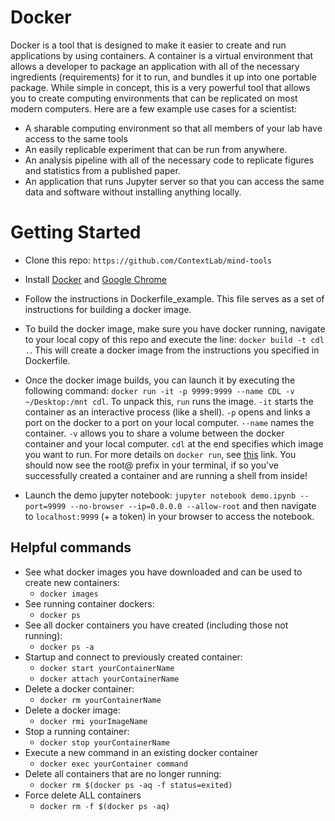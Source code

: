 # Docker

Docker is a tool that is designed to make it easier to create and run applications
by using containers. A container is a virtual environment that allows a developer to
package an application with all of the necessary ingredients (requirements) for
it to run, and bundles it up into one portable package.  While simple in concept,
this is a very powerful tool that allows you to create computing environments
that can be replicated on most modern computers. Here are a few example use
cases for a scientist:
- A sharable computing environment so that all members of your lab have access
to the same tools
- An easily replicable experiment that can be run from anywhere.
- An analysis pipeline with all of the necessary code to replicate figures and
  statistics from a published paper.
- An application that runs Jupyter server so that you can access the same
data and software without installing anything locally.

# Getting Started

+ Clone this repo: `https://github.com/ContextLab/mind-tools`

+ Install [Docker](https://www.docker.com/) and [Google Chrome](https://www.google.com/chrome/browser/desktop/index.html)

+ Follow the instructions in Dockerfile_example. This file serves as a set of
instructions for building a docker image.

+ To build the docker image, make sure you have docker running, navigate to your
local copy of this repo and execute the line: `docker build -t cdl .`. This will
create a docker image from the instructions you specified in Dockerfile.

+ Once the docker image builds, you can launch it by executing the following
command: `docker run -it -p 9999:9999 --name CDL -v ~/Desktop:/mnt cdl`. To
unpack this, `run` runs the image. `-it` starts the container as an interactive
process (like a shell). `-p` opens and links a port on the docker to a port on
your local computer. `--name` names the container. `-v` allows you to share a
volume between the docker container and your local computer. `cdl` at the end
specifies which image you want to run. For more details on `docker run`, see
[this](https://docs.docker.com/engine/reference/run/) link. You should now see
the root@ prefix in your terminal, if so you've successfully created a container
and are running a shell from inside!

+ Launch the demo jupyter notebook:
`jupyter notebook demo.ipynb --port=9999 --no-browser --ip=0.0.0.0 --allow-root` and then
navigate to `localhost:9999` (+ a token) in your browser to access the notebook.

<!-- ## Table of contents

- [Dockerfile](https://github.com/ContextLab/Tutorials/blob/master/Tutorial%20Template/requirements.txt)- List of dependencies for this tutorial, able to be automatically installed via `pip`.
- [data](https://github.com/ContextLab/Tutorials/tree/master/Tutorial%20Template/Data)
   - [example data creation](https://github.com/ContextLab/Tutorials/blob/master/Tutorial%20Template/Data/Example_Data_Creation.ipynb)- Notebook containing an example of how to create and save data
  - [chirp.npy](https://github.com/ContextLab/Tutorials/blob/master/Tutorial%20Template/Data/chirp.npy)- Npy file of the example dataset  
  - [downloading data example](https://github.com/ContextLab/CDL-tutorials/blob/master/tutorial_template/data/downloading_data_example.ipynb)- example of how to download data from on line and source it in the text, data from [here](http://scikit-learn.org/stable/modules/generated/sklearn.datasets.load_iris.html#sklearn.datasets.load_iris)
  - [iris.npy](https://github.com/ContextLab/CDL-tutorials/blob/master/tutorial_template/data/iris.npy)- saved file of data created and analyzed in "Downloading data example"
- [notebooks](https://github.com/ContextLab/Tutorials/tree/master/Tutorial%20Template/Notebooks)- Folder containing Jupyter Notebooks
  - [demo](https://github.com/ContextLab/Tutorials/blob/master/Tutorial%20Template/Notebooks/Demo.ipynb)- Analyzing the sample data
- [slides](https://github.com/ContextLab/Tutorials/tree/master/Tutorial%20Template/Slides)
  - [slides.txt](https://github.com/ContextLab/Tutorials/blob/master/Tutorial%20Template/Slides/Source.tex)- Txt format for the slide show- copy and paste into Overleaf as a template to make your own show
  - [slides.pdf](https://github.com/ContextLab/Tutorials/blob/master/Tutorial%20Template/Slides/template%20slideshow.pdf)-Pdf presentation of the tutorial
  - [figs](https://github.com/ContextLab/Tutorials/tree/master/Tutorial%20Template/Slides/figs)- Folder containing figures for the slideshow
    - [make figure](https://github.com/ContextLab/Tutorials/blob/master/Tutorial%20Template/Slides/figs/make_figure.ipynb)- Code to make the figure in the slideshow
    - [sin](https://github.com/ContextLab/Tutorials/blob/master/Tutorial%20Template/Slides/figs/sin.pdf)- PDF version of slide show figure -->

## Helpful commands

- See what docker images you have downloaded and can be used to create new containers:  
	+ `docker images`  
- See running container dockers:  
	+ `docker ps`  
- See all docker containers you have created (including those not running):  
	+ `docker ps -a`
- Startup and connect to previously created container:
	+ `docker start yourContainerName`
	+ `docker attach yourContainerName`
- Delete a docker container:  
	+ `docker rm yourContainerName`  
- Delete a docker image:  
	+ `docker rmi yourImageName`  
- Stop a running container:  
	+ `docker stop yourContainerName`
- Execute a new command in an existing docker container
	+ `docker exec yourContainer command`
- Delete all containers that are no longer running:
	+ `docker rm $(docker ps -aq -f status=exited)`
- Force delete ALL containers
	+ `docker rm -f $(docker ps -aq)`
